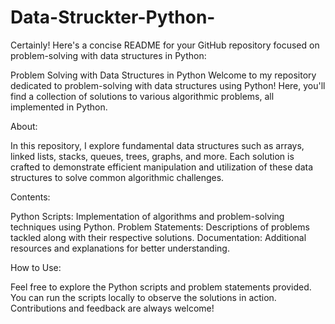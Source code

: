 # Data-Struckter-Python-
Certainly! Here's a concise README for your GitHub repository focused on problem-solving with data structures in Python:

Problem Solving with Data Structures in Python
Welcome to my repository dedicated to problem-solving with data structures using Python! Here, you'll find a collection of solutions to various algorithmic problems, all implemented in Python.


About:

In this repository, I explore fundamental data structures such as arrays, linked lists, stacks, queues, trees, graphs, and more. Each solution is crafted to demonstrate efficient manipulation and utilization of these data structures to solve common algorithmic challenges.


Contents:

Python Scripts: Implementation of algorithms and problem-solving techniques using Python.
Problem Statements: Descriptions of problems tackled along with their respective solutions.
Documentation: Additional resources and explanations for better understanding.


How to Use:

Feel free to explore the Python scripts and problem statements provided. You can run the scripts locally to observe the solutions in action. Contributions and feedback are always welcome!
